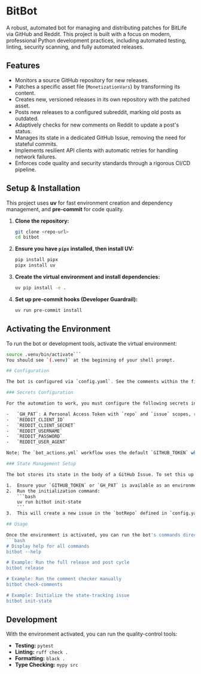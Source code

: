 # BitBot

A robust, automated bot for managing and distributing patches for BitLife via GitHub and Reddit. This project is built with a focus on modern, professional Python development practices, including automated testing, linting, security scanning, and fully automated releases.

## Features

- Monitors a source GitHub repository for new releases.
- Patches a specific asset file (`MonetizationVars`) by transforming its content.
- Creates new, versioned releases in its own repository with the patched asset.
- Posts new releases to a configured subreddit, marking old posts as outdated.
- Adaptively checks for new comments on Reddit to update a post's status.
- Manages its state in a dedicated GitHub Issue, removing the need for stateful commits.
- Implements resilient API clients with automatic retries for handling network failures.
- Enforces code quality and security standards through a rigorous CI/CD pipeline.

## Setup & Installation

This project uses **uv** for fast environment creation and dependency management, and **pre-commit** for code quality.

1.  **Clone the repository:**
    ```bash
    git clone <repo-url>
    cd bitbot
    ```
2.  **Ensure you have `pipx` installed, then install UV:**
    ```bash
    pip install pipx
    pipx install uv
    ```
3.  **Create the virtual environment and install dependencies:**
    ```bash
    uv pip install -e .
    ```
4.  **Set up pre-commit hooks (Developer Guardrail):**
    ```bash
    uv run pre-commit install
    ```

## Activating the Environment

To run the bot or development tools, activate the virtual environment:
```bash
source .venv/bin/activate```
You should see `(.venv)` at the beginning of your shell prompt.

## Configuration

The bot is configured via `config.yaml`. See the comments within the file for details on each setting.

### Secrets Configuration

For the automation to work, you must configure the following secrets in your GitHub repository (`Settings > Secrets and variables > Actions`):

-   `GH_PAT`: A Personal Access Token with `repo` and `issue` scopes, required for the automated semantic release process.
-   `REDDIT_CLIENT_ID`
-   `REDDIT_CLIENT_SECRET`
-   `REDDIT_USERNAME`
-   `REDDIT_PASSWORD`
-   `REDDIT_USER_AGENT`

Note: The `bot_actions.yml` workflow uses the default `GITHUB_TOKEN` which is automatically granted permissions for most actions.

### State Management Setup

The bot stores its state in the body of a GitHub Issue. To set this up safely and correctly, run the `init-state` command.

1.  Ensure your `GITHUB_TOKEN` or `GH_PAT` is available as an environment variable.
2.  Run the initialization command:
    ```bash
    uv run bitbot init-state
    ```
3.  This will create a new issue in the `botRepo` defined in `config.yaml`. Note the issue number and update `state_issue_number` in your `config.yaml` file.

## Usage

Once the environment is activated, you can run the bot's commands directly:
```bash
# Display help for all commands
bitbot --help

# Example: Run the full release and post cycle
bitbot release

# Example: Run the comment checker manually
bitbot check-comments

# Example: Initialize the state-tracking issue
bitbot init-state
```

## Development

With the environment activated, you can run the quality-control tools:

-   **Testing:** `pytest`
-   **Linting:** `ruff check .`
-   **Formatting:** `black .`
-   **Type Checking:** `mypy src`
